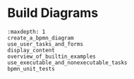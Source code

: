 # Build Diagrams

```{toctree}
:maxdepth: 1
create_a_bpmn_diagram
use_user_tasks_and_forms
display_content
overview_of_builtin_examples
use_executable_and_nonexecutable_tasks
bpmn_unit_tests
```
